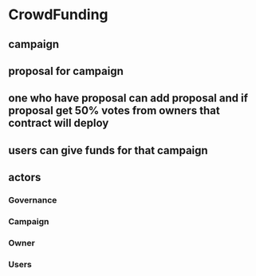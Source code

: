 # CrowdFunding
## campaign
## proposal for campaign 
## one who have proposal can add proposal and if proposal get 50% votes from owners that contract will deploy 
## users can give funds for that campaign

## actors
### Governance
### Campaign
### Owner
### Users
